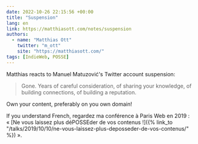 ```yaml
---
date: 2022-10-26 22:15:56 +00:00
title: "Suspension"
lang: en
link: https://matthiasott.com/notes/suspension
authors:
  - name: "Matthias Ott"
    twitter: "m_ott"
    site: "https://matthiasott.com/"
tags: [IndieWeb, POSSE]
---
```


Matthias reacts to Manuel Matuzović's Twitter account suspension:

> Gone. Years of careful consideration, of sharing your knowledge, of building connections, of building a reputation.

Own your content, preferably on you own domain!

If you understand French, regardez ma conférence à Paris Web en 2019 : « [Ne vous laissez plus déPOSSEder de vos contenus !]({% link_to "/talks/2019/10/10/ne-vous-laissez-plus-deposseder-de-vos-contenus/" %}) ».
